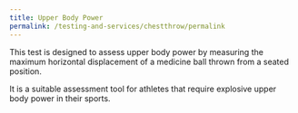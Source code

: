 ```yaml
---
title: Upper Body Power
permalink: /testing-and-services/chestthrow/permalink
---
```

This test is designed to assess upper body power by measuring the maximum horizontal displacement of a medicine ball thrown from a seated position.

It is a suitable assessment tool for athletes that require explosive upper body power in their sports. 
